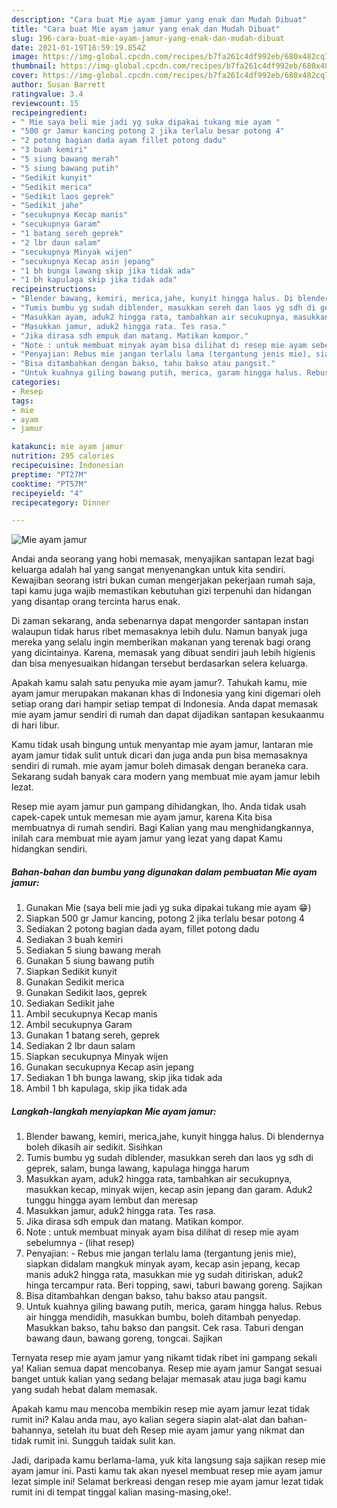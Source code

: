 ```yaml
---
description: "Cara buat Mie ayam jamur yang enak dan Mudah Dibuat"
title: "Cara buat Mie ayam jamur yang enak dan Mudah Dibuat"
slug: 196-cara-buat-mie-ayam-jamur-yang-enak-dan-mudah-dibuat
date: 2021-01-19T16:59:19.854Z
image: https://img-global.cpcdn.com/recipes/b7fa261c4df992eb/680x482cq70/mie-ayam-jamur-foto-resep-utama.jpg
thumbnail: https://img-global.cpcdn.com/recipes/b7fa261c4df992eb/680x482cq70/mie-ayam-jamur-foto-resep-utama.jpg
cover: https://img-global.cpcdn.com/recipes/b7fa261c4df992eb/680x482cq70/mie-ayam-jamur-foto-resep-utama.jpg
author: Susan Barrett
ratingvalue: 3.4
reviewcount: 15
recipeingredient:
- " Mie saya beli mie jadi yg suka dipakai tukang mie ayam "
- "500 gr Jamur kancing potong 2 jika terlalu besar potong 4"
- "2 potong bagian dada ayam fillet potong dadu"
- "3 buah kemiri"
- "5 siung bawang merah"
- "5 siung bawang putih"
- "Sedikit kunyit"
- "Sedikit merica"
- "Sedikit laos geprek"
- "Sedikit jahe"
- "secukupnya Kecap manis"
- "secukupnya Garam"
- "1 batang sereh geprek"
- "2 lbr daun salam"
- "secukupnya Minyak wijen"
- "secukupnya Kecap asin jepang"
- "1 bh bunga lawang skip jika tidak ada"
- "1 bh kapulaga skip jika tidak ada"
recipeinstructions:
- "Blender bawang, kemiri, merica,jahe, kunyit hingga halus. Di blendernya boleh dikasih air sedikit. Sisihkan"
- "Tumis bumbu yg sudah diblender, masukkan sereh dan laos yg sdh di geprek, salam, bunga lawang, kapulaga hingga harum"
- "Masukkan ayam, aduk2 hingga rata, tambahkan air secukupnya, masukkan kecap, minyak wijen, kecap asin jepang dan garam. Aduk2 tunggu hingga ayam lembut dan meresap"
- "Masukkan jamur, aduk2 hingga rata. Tes rasa."
- "Jika dirasa sdh empuk dan matang. Matikan kompor."
- "Note : untuk membuat minyak ayam bisa dilihat di resep mie ayam sebelumnya           (lihat resep)"
- "Penyajian: Rebus mie jangan terlalu lama (tergantung jenis mie), siapkan didalam mangkuk minyak ayam, kecap asin jepang, kecap manis aduk2 hingga rata, masukkan mie yg sudah ditiriskan, aduk2 hinga tercampur rata. Beri topping, sawi, taburi bawang goreng. Sajikan"
- "Bisa ditambahkan dengan bakso, tahu bakso atau pangsit."
- "Untuk kuahnya giling bawang putih, merica, garam hingga halus. Rebus air hingga mendidih, masukkan bumbu, boleh ditambah penyedap. Masukkan bakso, tahu bakso dan pangsit. Cek rasa. Taburi dengan bawang daun, bawang goreng, tongcai. Sajikan"
categories:
- Resep
tags:
- mie
- ayam
- jamur

katakunci: mie ayam jamur 
nutrition: 295 calories
recipecuisine: Indonesian
preptime: "PT27M"
cooktime: "PT57M"
recipeyield: "4"
recipecategory: Dinner

---
```



![Mie ayam jamur](https://img-global.cpcdn.com/recipes/b7fa261c4df992eb/680x482cq70/mie-ayam-jamur-foto-resep-utama.jpg)

Andai anda seorang yang hobi memasak, menyajikan santapan lezat bagi keluarga adalah hal yang sangat menyenangkan untuk kita sendiri. Kewajiban seorang istri bukan cuman mengerjakan pekerjaan rumah saja, tapi kamu juga wajib memastikan kebutuhan gizi terpenuhi dan hidangan yang disantap orang tercinta harus enak.

Di zaman  sekarang, anda sebenarnya dapat mengorder santapan instan walaupun tidak harus ribet memasaknya lebih dulu. Namun banyak juga mereka yang selalu ingin memberikan makanan yang terenak bagi orang yang dicintainya. Karena, memasak yang dibuat sendiri jauh lebih higienis dan bisa menyesuaikan hidangan tersebut berdasarkan selera keluarga. 



Apakah kamu salah satu penyuka mie ayam jamur?. Tahukah kamu, mie ayam jamur merupakan makanan khas di Indonesia yang kini digemari oleh setiap orang dari hampir setiap tempat di Indonesia. Anda dapat memasak mie ayam jamur sendiri di rumah dan dapat dijadikan santapan kesukaanmu di hari libur.

Kamu tidak usah bingung untuk menyantap mie ayam jamur, lantaran mie ayam jamur tidak sulit untuk dicari dan juga anda pun bisa memasaknya sendiri di rumah. mie ayam jamur boleh dimasak dengan beraneka cara. Sekarang sudah banyak cara modern yang membuat mie ayam jamur lebih lezat.

Resep mie ayam jamur pun gampang dihidangkan, lho. Anda tidak usah capek-capek untuk memesan mie ayam jamur, karena Kita bisa membuatnya di rumah sendiri. Bagi Kalian yang mau menghidangkannya, inilah cara membuat mie ayam jamur yang lezat yang dapat Kamu hidangkan sendiri.

<!--inarticleads1-->

##### Bahan-bahan dan bumbu yang digunakan dalam pembuatan Mie ayam jamur:

1. Gunakan  Mie (saya beli mie jadi yg suka dipakai tukang mie ayam 😁)
1. Siapkan 500 gr Jamur kancing, potong 2 jika terlalu besar potong 4
1. Sediakan 2 potong bagian dada ayam, fillet potong dadu
1. Sediakan 3 buah kemiri
1. Sediakan 5 siung bawang merah
1. Gunakan 5 siung bawang putih
1. Siapkan Sedikit kunyit
1. Gunakan Sedikit merica
1. Gunakan Sedikit laos, geprek
1. Sediakan Sedikit jahe
1. Ambil secukupnya Kecap manis
1. Ambil secukupnya Garam
1. Gunakan 1 batang sereh, geprek
1. Sediakan 2 lbr daun salam
1. Siapkan secukupnya Minyak wijen
1. Gunakan secukupnya Kecap asin jepang
1. Sediakan 1 bh bunga lawang, skip jika tidak ada
1. Ambil 1 bh kapulaga, skip jika tidak ada




<!--inarticleads2-->

##### Langkah-langkah menyiapkan Mie ayam jamur:

1. Blender bawang, kemiri, merica,jahe, kunyit hingga halus. Di blendernya boleh dikasih air sedikit. Sisihkan
1. Tumis bumbu yg sudah diblender, masukkan sereh dan laos yg sdh di geprek, salam, bunga lawang, kapulaga hingga harum
1. Masukkan ayam, aduk2 hingga rata, tambahkan air secukupnya, masukkan kecap, minyak wijen, kecap asin jepang dan garam. Aduk2 tunggu hingga ayam lembut dan meresap
1. Masukkan jamur, aduk2 hingga rata. Tes rasa.
1. Jika dirasa sdh empuk dan matang. Matikan kompor.
1. Note : untuk membuat minyak ayam bisa dilihat di resep mie ayam sebelumnya -           (lihat resep)
1. Penyajian: - Rebus mie jangan terlalu lama (tergantung jenis mie), siapkan didalam mangkuk minyak ayam, kecap asin jepang, kecap manis aduk2 hingga rata, masukkan mie yg sudah ditiriskan, aduk2 hinga tercampur rata. Beri topping, sawi, taburi bawang goreng. Sajikan
1. Bisa ditambahkan dengan bakso, tahu bakso atau pangsit.
1. Untuk kuahnya giling bawang putih, merica, garam hingga halus. Rebus air hingga mendidih, masukkan bumbu, boleh ditambah penyedap. Masukkan bakso, tahu bakso dan pangsit. Cek rasa. Taburi dengan bawang daun, bawang goreng, tongcai. Sajikan




Ternyata resep mie ayam jamur yang nikamt tidak ribet ini gampang sekali ya! Kalian semua dapat mencobanya. Resep mie ayam jamur Sangat sesuai banget untuk kalian yang sedang belajar memasak atau juga bagi kamu yang sudah hebat dalam memasak.

Apakah kamu mau mencoba membikin resep mie ayam jamur lezat tidak rumit ini? Kalau anda mau, ayo kalian segera siapin alat-alat dan bahan-bahannya, setelah itu buat deh Resep mie ayam jamur yang nikmat dan tidak rumit ini. Sungguh taidak sulit kan. 

Jadi, daripada kamu berlama-lama, yuk kita langsung saja sajikan resep mie ayam jamur ini. Pasti kamu tak akan nyesel membuat resep mie ayam jamur lezat simple ini! Selamat berkreasi dengan resep mie ayam jamur lezat tidak rumit ini di tempat tinggal kalian masing-masing,oke!.

